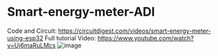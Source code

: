 # Smart-energy-meter-ADI
Code and Circuit: https://circuitdigest.com/videos/smart-energy-meter-using-esp32
Full tutorial Video: https://www.youtube.com/watch?v=Uj6maRuLMcs
![image](https://github.com/Circuit-Digest/Smart-energy-meter-ADI/assets/65025308/5c941b52-6444-4883-ad74-d3a91a14e40b)
